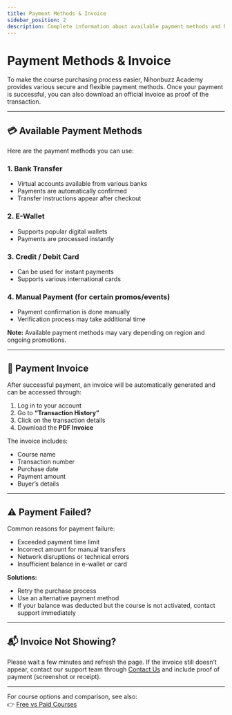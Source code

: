 ```yaml
---
title: Payment Methods & Invoice
sidebar_position: 2
description: Complete information about available payment methods and how to download official invoices for course purchases.
---
```


# Payment Methods & Invoice

To make the course purchasing process easier, Nihonbuzz Academy provides various secure and flexible payment methods. Once your payment is successful, you can also download an official invoice as proof of the transaction.

---

## 💳 Available Payment Methods

Here are the payment methods you can use:

### 1. Bank Transfer
- Virtual accounts available from various banks
- Payments are automatically confirmed
- Transfer instructions appear after checkout

### 2. E-Wallet
- Supports popular digital wallets
- Payments are processed instantly

### 3. Credit / Debit Card
- Can be used for instant payments
- Supports various international cards

### 4. Manual Payment (for certain promos/events)
- Payment confirmation is done manually
- Verification process may take additional time

**Note:** Available payment methods may vary depending on region and ongoing promotions.

---

## 🧾 Payment Invoice

After successful payment, an invoice will be automatically generated and can be accessed through:

1. Log in to your account
2. Go to **“Transaction History”**
3. Click on the transaction details
4. Download the **PDF Invoice**

The invoice includes:
- Course name
- Transaction number
- Purchase date
- Payment amount
- Buyer’s details

---

## ⚠️ Payment Failed?

Common reasons for payment failure:
- Exceeded payment time limit
- Incorrect amount for manual transfers
- Network disruptions or technical errors
- Insufficient balance in e-wallet or card

**Solutions:**
- Retry the purchase process
- Use an alternative payment method
- If your balance was deducted but the course is not activated, contact support immediately

---

## 📬 Invoice Not Showing?

Please wait a few minutes and refresh the page. If the invoice still doesn’t appear, contact our support team through [Contact Us](../hubungi-kami.md) and include proof of payment (screenshot or receipt).

---

For course options and comparison, see also:  
👉 [Free vs Paid Courses](./kursus-gratis-berbayar.md)
